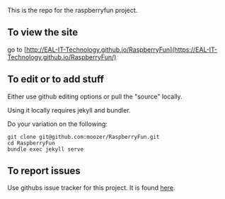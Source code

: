 This is the repo for the raspberryfun project.

To view the site 
----------------

go to [http://EAL-IT-Technology.github.io/RaspberryFun](https://EAL-IT-Technology.github.io/RaspberryFun/)


To edit or to add stuff
------------------------

Either use github editing options or pull the "source" locally.

Using it locally requires jekyll and bundler.

Do your variation on the following:

```
git clone git@github.com:moozer/RaspberryFun.git
cd RaspberryFun
bundle exec jekyll serve

```


To report issues
----------------

Use githubs issue tracker for this project. It is found [here](https://github.com/EAL-IT-Technology/RaspberryFun/issues).
